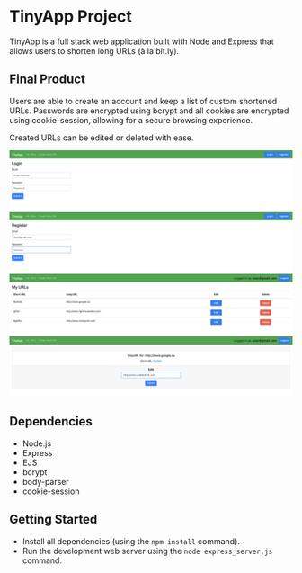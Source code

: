 # TinyApp Project

TinyApp is a full stack web application built with Node and Express that allows users to shorten long URLs (à la bit.ly).

## Final Product
Users are able to create an account and keep a list of custom shortened URLs. Passwords are encrypted using bcrypt and all cookies are encrypted using cookie-session, allowing for a secure browsing experience. 

Created URLs can be edited or deleted with ease.

!["Landing Page for not logged in users"](https://github.com/nikitasheremet/tinyapp/blob/master/docs/landing-page-not-logged-in.png?raw=true)
!["User register page"](https://github.com/nikitasheremet/tinyapp/blob/master/docs/register-page.png?raw=true)
!["Landing Page for logged in Users"](https://github.com/nikitasheremet/tinyapp/blob/master/docs/landing-page-logged-in.png?raw=true)
!["Short URL diplay page/edit page"](https://github.com/nikitasheremet/tinyapp/blob/master/docs/short-url-page.png?raw=true)

## Dependencies

- Node.js
- Express
- EJS
- bcrypt
- body-parser
- cookie-session

## Getting Started

- Install all dependencies (using the `npm install` command).
- Run the development web server using the `node express_server.js` command.